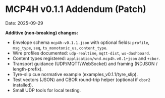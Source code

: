 # MCP4H v0.1.1 Addendum (Patch)

Date: 2025-09-29

**Additive (non-breaking) changes:**

- Envelope schema `mcp4h-v0.1.1.json` with optional fields: `profile`, `msg_type`, `seq`, `ts_monotonic_us`, `content_type`.
- Wire profiles documented: `udp-realtime`, `mqtt-dist`, `ws-dashboard`.
- Content types registered: `application/vnd.mcp4h.v0.1+json` and `+cbor`.
- Transport guidance (UDP/MQTT/WebSocket) and framing (NDJSON / length-prefix).
- Tyre-slip cue normative example (examples_v0.1.1/tyre_slip).
- Test vectors (JSON) and CBOR round-trip helper (optional if `cbor2` installed).
- Small UDP tools for local testing.

